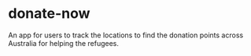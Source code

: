 # donate-now
An app for users to track the locations to find the donation points across Australia for helping the refugees.

